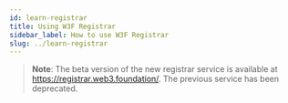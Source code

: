 ```yaml
---
id: learn-registrar
title: Using W3F Registrar
sidebar_label: How to use W3F Registrar
slug: ../learn-registrar
---
```


> **Note**: The beta version of the new registrar service is available at
> https://registrar.web3.foundation/. The previous service has been deprecated.
